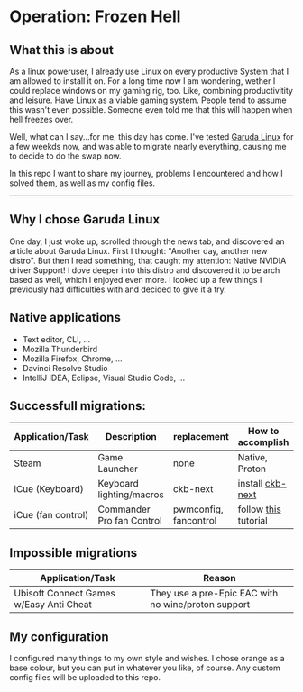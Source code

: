 # Operation: Frozen Hell

## What this is about
As a linux poweruser, I already use Linux on every productive System that I am allowed to install it on.
For a long time now I am wondering, wether I could replace windows on my gaming rig, too.
Like, combining productivitity and leisure. Have Linux as a viable gaming system.
People tend to assume this wasn't even possible. Someone even told me that this will happen when hell freezes over.

Well, what can I say...for me, this day has come.
I've tested [Garuda Linux](https://garudalinux.org) for a few weekds now, and was able to migrate nearly everything, causing me to decide to do the swap now.

In this repo I want to share my journey, problems I encountered and how I solved them, as well as my config files.

---

## Why I chose Garuda Linux
One day, I just woke up, scrolled through the news tab, and discovered an article about Garuda Linux. First I thought: "Another day, another new distro". But then I read something, that caught my attention: Native NVIDIA driver Support! I dove deeper into this distro and discovered it to be arch based as well, which I enjoyed even more. 
I looked up a few things I previously had difficulties with and decided to give it a try.

## Native applications
- Text editor, CLI, ...
- Mozilla Thunderbird
- Mozilla Firefox, Chrome, ...
- Davinci Resolve Studio 
- IntelliJ IDEA, Eclipse, Visual Studio Code, ...

## Successfull migrations:

| Application/Task   | Description               | replacement           | How to accomplish |
| ------------------ | ------------------------- | --------------------- | ----------------- |
| Steam              | Game Launcher             | none                  | Native, Proton    |
| iCue (Keyboard)    | Keyboard lighting/macros  | ckb-next              | install [ckb-next](https://aur.archlinux.org/packages/ckb-next/) |
| iCue (fan control) | Commander Pro fan Control | pwmconfig, fancontrol | follow [this](https://blog.ktz.me/a-usb-fan-controller-that-now-works-under-linux/) tutorial |

## Impossible migrations

| Application/Task                        | Reason                                              |
| --------------------------------------- | --------------------------------------------------- |
| Ubisoft Connect Games w/Easy Anti Cheat | They use a pre-Epic EAC with no wine/proton support | 

## My configuration

I configured many things to my own style and wishes. I chose orange as a base colour, but you can put in whatever you like, of course. 
Any custom config files will be uploaded to this repo.
